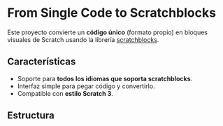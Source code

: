 # From Single Code to Scratchblocks

Este proyecto convierte un **código único** (formato propio) en bloques visuales de Scratch usando la librería [scratchblocks](https://scratchblocks.github.io/).

## Características
- Soporte para **todos los idiomas que soporta scratchblocks**.
- Interfaz simple para pegar código y convertirlo.
- Compatible con **estilo Scratch 3**.

## Estructura
